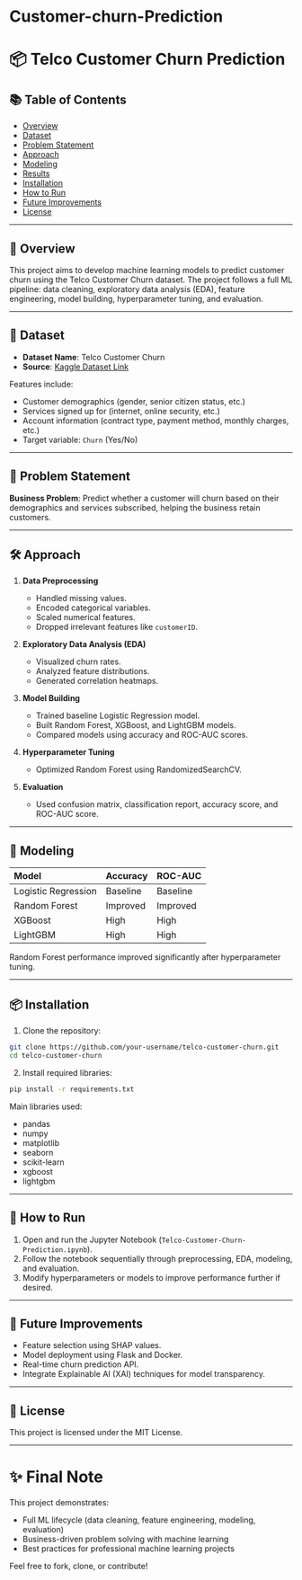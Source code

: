 # Customer-churn-Prediction
# 📦 Telco Customer Churn Prediction

## 📚 Table of Contents
- [Overview](#overview)
- [Dataset](#dataset)
- [Problem Statement](#problem-statement)
- [Approach](#approach)
- [Modeling](#modeling)
- [Results](#results)
- [Installation](#installation)
- [How to Run](#how-to-run)
- [Future Improvements](#future-improvements)
- [License](#license)

---

## 📖 Overview
This project aims to develop machine learning models to predict customer churn using the Telco Customer Churn dataset. The project follows a full ML pipeline: data cleaning, exploratory data analysis (EDA), feature engineering, model building, hyperparameter tuning, and evaluation.

---

## 📂 Dataset
- **Dataset Name**: Telco Customer Churn
- **Source**: [Kaggle Dataset Link](https://www.kaggle.com/datasets/blastchar/telco-customer-churn)

Features include:
- Customer demographics (gender, senior citizen status, etc.)
- Services signed up for (internet, online security, etc.)
- Account information (contract type, payment method, monthly charges, etc.)
- Target variable: `Churn` (Yes/No)

---

## 📛 Problem Statement
**Business Problem**: Predict whether a customer will churn based on their demographics and services subscribed, helping the business retain customers.

---

## 🛠 Approach
1. **Data Preprocessing**
   - Handled missing values.
   - Encoded categorical variables.
   - Scaled numerical features.
   - Dropped irrelevant features like `customerID`.

2. **Exploratory Data Analysis (EDA)**
   - Visualized churn rates.
   - Analyzed feature distributions.
   - Generated correlation heatmaps.

3. **Model Building**
   - Trained baseline Logistic Regression model.
   - Built Random Forest, XGBoost, and LightGBM models.
   - Compared models using accuracy and ROC-AUC scores.

4. **Hyperparameter Tuning**
   - Optimized Random Forest using RandomizedSearchCV.

5. **Evaluation**
   - Used confusion matrix, classification report, accuracy score, and ROC-AUC score.

---

## 🤖 Modeling
| Model | Accuracy | ROC-AUC |
|:------|:--------|:--------|
| Logistic Regression | Baseline | Baseline |
| Random Forest | Improved | Improved |
| XGBoost | High | High |
| LightGBM | High | High |

Random Forest performance improved significantly after hyperparameter tuning.

---

## 📦 Installation

1. Clone the repository:
```bash
git clone https://github.com/your-username/telco-customer-churn.git
cd telco-customer-churn
```

2. Install required libraries:
```bash
pip install -r requirements.txt
```

Main libraries used:
- pandas
- numpy
- matplotlib
- seaborn
- scikit-learn
- xgboost
- lightgbm

---

## 🚀 How to Run

1. Open and run the Jupyter Notebook (`Telco-Customer-Churn-Prediction.ipynb`).
2. Follow the notebook sequentially through preprocessing, EDA, modeling, and evaluation.
3. Modify hyperparameters or models to improve performance further if desired.

---

## 🌟 Future Improvements
- Feature selection using SHAP values.
- Model deployment using Flask and Docker.
- Real-time churn prediction API.
- Integrate Explainable AI (XAI) techniques for model transparency.

---

## 📜 License
This project is licensed under the MIT License.

---

# ✨ Final Note
This project demonstrates:
- Full ML lifecycle (data cleaning, feature engineering, modeling, evaluation)
- Business-driven problem solving with machine learning
- Best practices for professional machine learning projects

Feel free to fork, clone, or contribute!


